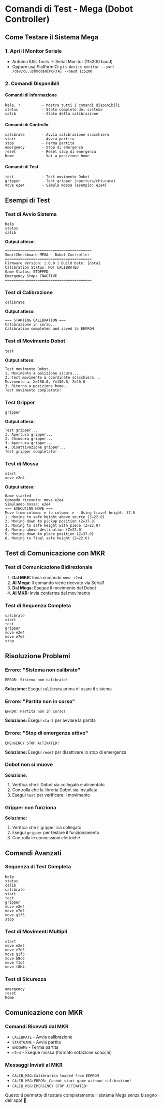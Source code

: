 # Comandi di Test - Mega (Dobot Controller)

## Come Testare il Sistema Mega

### 1. **Apri il Monitor Seriale**
- Arduino IDE: Tools → Serial Monitor (115200 baud)
- Oppure usa PlatformIO: `pio device monitor --port /dev/cu.usbmodem[PORTA] --baud 115200`

### 2. **Comandi Disponibili**

#### **Comandi di Informazione**
```
help, ?          - Mostra tutti i comandi disponibili
status           - Stato completo del sistema
calib            - Stato della calibrazione
```

#### **Comandi di Controllo**
```
calibrate        - Avvia calibrazione scacchiera
start            - Avvia partita
stop             - Ferma partita
emergency        - Stop di emergenza
reset            - Reset stop di emergenza
home             - Vai a posizione home
```

#### **Comandi di Test**
```
test             - Test movimento Dobot
gripper          - Test gripper (apertura/chiusura)
move e2e4        - Simula mossa (esempio: e2e4)
```

## Esempi di Test

### **Test di Avvio Sistema**
```
help
status
calib
```
**Output atteso:**
```
========================================
SmartChessboard MEGA - Dobot Controller
========================================
Firmware Version: 1.0.0 | Build Date: [data]
Calibration Status: NOT CALIBRATED
Game Status: STOPPED
Emergency Stop: INACTIVE
========================================
```

### **Test di Calibrazione**
```
calibrate
```
**Output atteso:**
```
=== STARTING CALIBRATION ===
Calibrazione in corso...
Calibration completed and saved to EEPROM
```

### **Test di Movimento Dobot**
```
test
```
**Output atteso:**
```
Test movimento Dobot...
1. Movimento a posizione sicura...
2. Test movimento a coordinate scacchiera...
Movimento a: X=150.0, Y=150.0, Z=20.0
3. Ritorno a posizione home...
Test movimento completato!
```

### **Test Gripper**
```
gripper
```
**Output atteso:**
```
Test gripper...
1. Apertura gripper...
2. Chiusura gripper...
3. Apertura gripper...
4. Disattivazione gripper...
Test gripper completato!
```

### **Test di Mossa**
```
start
move e2e4
```
**Output atteso:**
```
Game started
Comando ricevuto: move e2e4
Simulando mossa: e2e4
=== EXECUTING MOVE ===
Move from column: e to column: e - Using travel height: 37.0
1. Moving to safe height above source (Z=22.0)
2. Moving down to pickup position (Z=37.0)
3. Moving to safe height with piece (Z=22.0)
4. Moving above destination (Z=22.0)
5. Moving down to place position (Z=37.0)
6. Moving to final safe height (Z=22.0)
```

## Test di Comunicazione con MKR

### **Test di Comunicazione Bidirezionale**
1. **Dal MKR:** Invia comando `move e2e4`
2. **Al Mega:** Il comando viene ricevuto via Serial1
3. **Dal Mega:** Esegue il movimento del Dobot
4. **Al MKR:** Invia conferma del movimento

### **Test di Sequenza Completa**
```
calibrate
start
test
gripper
move e2e4
move e7e5
stop
```

## Risoluzione Problemi

### **Errore: "Sistema non calibrato"**
```
ERROR: Sistema non calibrato!
```
**Soluzione:** Esegui `calibrate` prima di usare il sistema

### **Errore: "Partita non in corso"**
```
ERROR: Partita non in corso!
```
**Soluzione:** Esegui `start` per avviare la partita

### **Errore: "Stop di emergenza attivo"**
```
EMERGENCY STOP ACTIVATED!
```
**Soluzione:** Esegui `reset` per disattivare lo stop di emergenza

### **Dobot non si muove**
**Soluzione:**
1. Verifica che il Dobot sia collegato e alimentato
2. Controlla che la libreria Dobot sia installata
3. Esegui `test` per verificare il movimento

### **Gripper non funziona**
**Soluzione:**
1. Verifica che il gripper sia collegato
2. Esegui `gripper` per testare il funzionamento
3. Controlla le connessioni elettriche

## Comandi Avanzati

### **Sequenza di Test Completa**
```
help
status
calib
calibrate
start
test
gripper
move e2e4
move e7e5
move g1f3
stop
```

### **Test di Movimenti Multipli**
```
start
move e2e4
move e7e5
move g1f3
move b8c6
move f1c4
move f8b4
```

### **Test di Sicurezza**
```
emergency
reset
home
```

## Comunicazione con MKR

### **Comandi Ricevuti dal MKR**
- `CALIBRATE` - Avvia calibrazione
- `STARTGAME` - Avvia partita
- `ENDGAME` - Ferma partita
- `e2e4` - Esegue mossa (formato notazione scacchi)

### **Messaggi Inviati al MKR**
- `CALIB_MSG:Calibration loaded from EEPROM`
- `CALIB_MSG:ERROR: Cannot start game without calibration!`
- `CALIB_MSG:EMERGENCY STOP ACTIVATED!`

Questo ti permette di testare completamente il sistema Mega senza bisogno dell'app! 🚀
